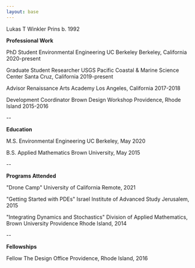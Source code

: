 ```yaml
---
layout: base
---
```


<div class="block">

Lukas T Winkler Prins
b. 1992

**Professional Work**

PhD Student
Environmental Engineering
UC Berkeley 
Berkeley, California
2020-present

Graduate Student Researcher
USGS Pacific Coastal & Marine Science Center
Santa Cruz, California
2019-present

Advisor
Renaissance Arts Academy
Los Angeles, California
2017-2018

Development Coordinator
Brown Design Workshop
Providence, Rhode Island
2015-2016

--

**Education**

M.S. Environmental Engineering
UC Berkeley, May 2020

B.S. Applied Mathematics
Brown University, May 2015

--

**Programs Attended**

"Drone Camp"
University of California
Remote, 2021

"Getting Started with PDEs"
Israel Institute of Advanced Study
Jerusalem, 2015

"Integrating Dynamics and Stochastics"
Division of Applied Mathematics, Brown University
Providence Rhode Island, 2014

--

**Fellowships**

Fellow
The Design Office
Providence, Rhode Island, 2016

</div>
